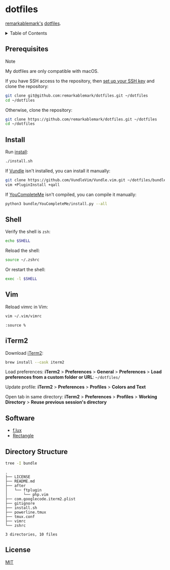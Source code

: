 # dotfiles

[remarkablemark's](https://b.remarkabl.org/github) [dotfiles](https://dotfiles.github.io/).

<details>
<summary>Table of Contents</summary>

- [Prerequisites](#prerequisites)
- [Install](#install)
- [Shell](#shell)
- [Vim](#vim)
- [iTerm2](#iterm2)
- [Software](#software)
- [Directory Structure](#directory-structure)
- [License](#license)

</details>

## Prerequisites

> [!NOTE]
> My dotfiles are only compatible with macOS.

If you have SSH access to the repository, then [set up your SSH key](https://remarkablemark.org/blog/2020/04/13/avoid-ssh-passphrase/) and clone the repository:

```sh
git clone git@github.com:remarkablemark/dotfiles.git ~/dotfiles
cd ~/dotfiles
```

Otherwise, clone the repository:

```sh
git clone https://github.com/remarkablemark/dotfiles.git ~/dotfiles
cd ~/dotfiles
```

## Install

Run [install](https://github.com/remarkablemark/dotfiles/blob/master/install.sh):

```sh
./install.sh
```

If [Vundle](https://github.com/VundleVim/Vundle.vim) isn't installed, you can install it manually:

```sh
git clone https://github.com/VundleVim/Vundle.vim.git ~/dotfiles/bundle/Vundle.vim
vim +PluginInstall +qall
```

If [YouCompleteMe](https://github.com/ycm-core/YouCompleteMe) isn't compiled, you can compile it manually:

```sh
python3 bundle/YouCompleteMe/install.py --all
```

## Shell

Verify the shell is `zsh`:

```sh
echo $SHELL
```

Reload the shell:

```sh
source ~/.zshrc
```

Or restart the shell:

```sh
exec -l $SHELL
```

## Vim

Reload vimrc in Vim:

```sh
vim ~/.vim/vimrc
```

```vim
:source %
```

## iTerm2

Download [iTerm2](https://iterm2.com/):

```sh
brew install --cask iterm2
```

Load preferences: **iTerm2** > **Preferences** > **General** > **Preferences** > **Load preferences from a custom folder or URL**: `~/dotfiles/`

Update profile: **iTerm2** > **Preferences** > **Profiles** > **Colors and Text**

Open tab in same directory: **iTerm2** > **Preferences** > **Profiles** > **Working Directory** > **Reuse previous session's directory**

## Software

- [f.lux](https://justgetflux.com/)
- [Rectangle](https://rectangleapp.com/)

## Directory Structure

```sh
tree -I bundle
```

```
.
├── LICENSE
├── README.md
├── after
│   └── ftplugin
│       └── php.vim
├── com.googlecode.iterm2.plist
├── gitignore
├── install.sh
├── powerline.tmux
├── tmux.conf
├── vimrc
└── zshrc

3 directories, 10 files
```

## License

[MIT](LICENSE)
